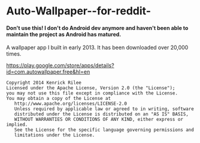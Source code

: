 Auto-Wallpaper--for-reddit-
===========================

#### Don't use this! I don't do Android dev anymore and haven't been able to maintain the project as Android has matured.

A wallpaper app I built in early 2013. It has been downloaded over 20,000 times.

https://play.google.com/store/apps/details?id=com.autowallpaper.free&hl=en

<pre><code>Copyright 2014 Kenrick Rilee
Licensed under the Apache License, Version 2.0 (the "License");
you may not use this file except in compliance with the License.
You may obtain a copy of the License at
   http://www.apache.org/licenses/LICENSE-2.0
   Unless required by applicable law or agreed to in writing, software
   distributed under the License is distributed on an "AS IS" BASIS,
   WITHOUT WARRANTIES OR CONDITIONS OF ANY KIND, either express or implied.
   See the License for the specific language governing permissions and
   limitations under the License.</pre></code>
